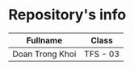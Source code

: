 # Repository's info

|     Fullname     |    Class     |
|------------------|--------------|
| Doan Trong Khoi  |   TFS - 03   |